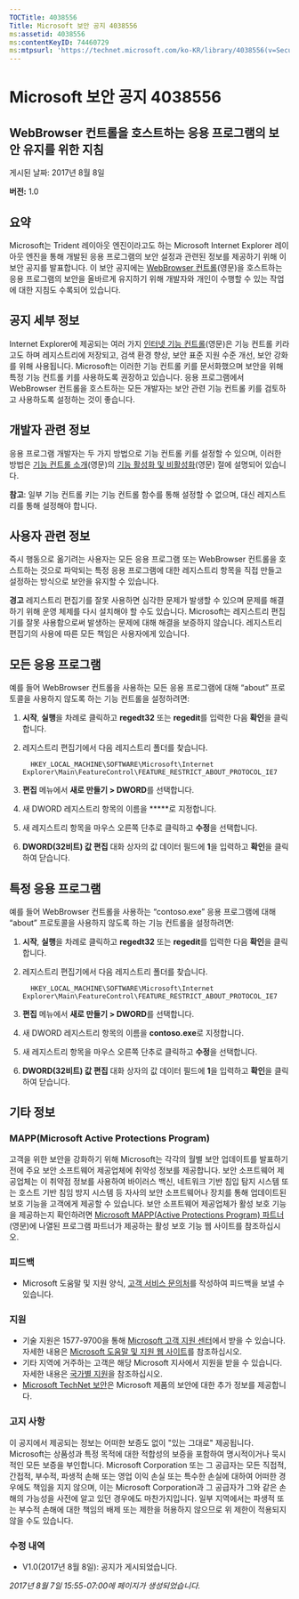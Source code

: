 ```yaml
---
TOCTitle: 4038556
Title: Microsoft 보안 공지 4038556
ms:assetid: 4038556
ms:contentKeyID: 74460729
ms:mtpsurl: 'https://technet.microsoft.com/ko-KR/library/4038556(v=Security.10)'
---
```


Microsoft 보안 공지 4038556
===========================

WebBrowser 컨트롤을 호스트하는 응용 프로그램의 보안 유지를 위한 지침
--------------------------------------------------------------------

게시된 날짜: 2017년 8월 8일

**버전:** 1.0

요약
----

<span id="sectionToggle0"></span>
Microsoft는 Trident 레이아웃 엔진이라고도 하는 Microsoft Internet Explorer 레이아웃 엔진을 통해 개발된 응용 프로그램의 보안 설정과 관련된 정보를 제공하기 위해 이 보안 공지를 발표합니다. 이 보안 공지에는 [WebBrowser 컨트롤](https://msdn.microsoft.com/ko-kr/library/aa752040(v=vs.85).aspx)(영문)을 호스트하는 응용 프로그램의 보안을 올바르게 유지하기 위해 개발자와 개인이 수행할 수 있는 작업에 대한 지침도 수록되어 있습니다.

공지 세부 정보
--------------

<span id="sectionToggle1"></span>
Internet Explorer에 제공되는 여러 가지 [인터넷 기능 컨트롤](https://msdn.microsoft.com/ko-kr/library/ee330720(v=vs.85).aspx)(영문)은 기능 컨트롤 키라고도 하며 레지스트리에 저장되고, 검색 환경 향상, 보안 표준 지원 수준 개선, 보안 강화를 위해 사용됩니다. Microsoft는 이러한 기능 컨트롤 키를 문서화했으며 보안을 위해 특정 기능 컨트롤 키를 사용하도록 권장하고 있습니다. 응용 프로그램에서 WebBrowser 컨트롤을 호스트하는 모든 개발자는 보안 관련 기능 컨트롤 키를 검토하고 사용하도록 설정하는 것이 좋습니다.

개발자 관련 정보
----------------

응용 프로그램 개발자는 두 가지 방법으로 기능 컨트롤 키를 설정할 수 있으며, 이러한 방법은 [기능 컨트롤 소개](https://greymatter/msrc/main.aspx?extraqs=?dataprovider=microsoft.crm.application.platform.grid.griddataproviderquerybuilder&entitycode=10027&queryid=%257bbc868e4d-56d7-e611-80d6-000d3a32fc99%257d&uiprovider=microsoft.crm.application.controls.griduiprovider&viewtype=4230&pagetype=https://msdn.microsoft.com/ko-kr/library/ms537184(v=vs.85).aspx)(영문)의 [기능 활성화 및 비활성화](https://msdn.microsoft.com/ko-kr/library/ms537184(v=vs.85).aspx)(영문) 절에 설명되어 있습니다.

**참고**: 일부 기능 컨트롤 키는 기능 컨트롤 함수를 통해 설정할 수 없으며, 대신 레지스트리를 통해 설정해야 합니다.

사용자 관련 정보
----------------

<span id="_Hlk489876424"></span>
즉시 행동으로 옮기려는 사용자는 모든 응용 프로그램 또는 WebBrowser 컨트롤을 호스트하는 것으로 파악되는 특정 응용 프로그램에 대한 레지스트리 항목을 직접 만들고 설정하는 방식으로 보안을 유지할 수 있습니다.

**경고** 레지스트리 편집기를 잘못 사용하면 심각한 문제가 발생할 수 있으며 문제를 해결하기 위해 운영 체제를 다시 설치해야 할 수도 있습니다. Microsoft는 레지스트리 편집기를 잘못 사용함으로써 발생하는 문제에 대해 해결을 보증하지 않습니다. 레지스트리 편집기의 사용에 따른 모든 책임은 사용자에게 있습니다.

모든 응용 프로그램
------------------

예를 들어 WebBrowser 컨트롤을 사용하는 모든 응용 프로그램에 대해 “about” 프로토콜을 사용하지 않도록 하는 기능 컨트롤을 설정하려면:

1.  **시작**, **실행**을 차례로 클릭하고 **regedt32** 또는 **regedit**를 입력한 다음 **확인**을 클릭합니다.
2.  레지스트리 편집기에서 다음 레지스트리 폴더를 찾습니다. 

      ```
        HKEY_LOCAL_MACHINE\SOFTWARE\Microsoft\Internet Explorer\Main\FeatureControl\FEATURE_RESTRICT_ABOUT_PROTOCOL_IE7
      ```

3.  **편집** 메뉴에서 **새로 만들기 &gt; DWORD**를 선택합니다.
4.  새 DWORD 레지스트리 항목의 이름을 **\***로 지정합니다.
5.  새 레지스트리 항목을 마우스 오른쪽 단추로 클릭하고 **수정**을 선택합니다. 
6.  **DWORD(32비트) 값 편집** 대화 상자의 값 데이터 필드에 **1**을 입력하고 **확인**을 클릭하여 닫습니다.

특정 응용 프로그램
------------------

예를 들어 WebBrowser 컨트롤을 사용하는 “contoso.exe” 응용 프로그램에 대해 “about” 프로토콜을 사용하지 않도록 하는 기능 컨트롤을 설정하려면:

1.  **시작**, **실행**을 차례로 클릭하고 **regedt32** 또는 **regedit**를 입력한 다음 **확인**을 클릭합니다.
2.  레지스트리 편집기에서 다음 레지스트리 폴더를 찾습니다. 

      ```
        HKEY_LOCAL_MACHINE\SOFTWARE\Microsoft\Internet Explorer\Main\FeatureControl\FEATURE_RESTRICT_ABOUT_PROTOCOL_IE7
      ```

3.  **편집** 메뉴에서 **새로 만들기 &gt; DWORD**를 선택합니다.
4.  새 DWORD 레지스트리 항목의 이름을 **contoso.exe**로 지정합니다.
5.  새 레지스트리 항목을 마우스 오른쪽 단추로 클릭하고 **수정**을 선택합니다. 
6.  **DWORD(32비트) 값 편집** 대화 상자의 값 데이터 필드에 **1**을 입력하고 **확인**을 클릭하여 닫습니다.

기타 정보
---------

<span id="sectionToggle2"></span>
### MAPP(Microsoft Active Protections Program)

고객을 위한 보안을 강화하기 위해 Microsoft는 각각의 월별 보안 업데이트를 발표하기 전에 주요 보안 소프트웨어 제공업체에 취약성 정보를 제공합니다. 보안 소프트웨어 제공업체는 이 취약점 정보를 사용하여 바이러스 백신, 네트워크 기반 침입 탐지 시스템 또는 호스트 기반 침임 방지 시스템 등 자사의 보안 소프트웨어나 장치를 통해 업데이트된 보호 기능을 고객에게 제공할 수 있습니다. 보안 소프트웨어 제공업체가 활성 보호 기능을 제공하는지 확인하려면 [Microsoft MAPP(Active Protections Program) 파트너](http://go.microsoft.com/fwlink/?linkid=215201)(영문)에 나열된 프로그램 파트너가 제공하는 활성 보호 기능 웹 사이트를 참조하십시오.

### 피드백

-   Microsoft 도움말 및 지원 양식, [고객 서비스 문의처](http://support.microsoft.com/ko-kr/kb/?scid=sw;en;1257&amp;showpage=1&amp;ws=technet&amp;sd=tech)를 작성하여 피드백을 보낼 수 있습니다.

### 지원

-   기술 지원은 1577-9700을 통해 [Microsoft 고객 지원 센터](http://go.microsoft.com/fwlink/?linkid=21131)에서 받을 수 있습니다. 자세한 내용은 [Microsoft 도움말 및 지원 웹 사이트](http://support.microsoft.com/ko-kr/)를 참조하십시오.
-   기타 지역에 거주하는 고객은 해당 Microsoft 지사에서 지원을 받을 수 있습니다. 자세한 내용은 [국가별 지원](http://go.microsoft.com/fwlink/?linkid=21155)을 참조하십시오.
-   [Microsoft TechNet 보안](http://go.microsoft.com/fwlink/?linkid=21132)은 Microsoft 제품의 보안에 대한 추가 정보를 제공합니다.

### 고지 사항

이 공지에서 제공되는 정보는 어떠한 보증도 없이 "있는 그대로" 제공됩니다. Microsoft는 상품성과 특정 목적에 대한 적합성의 보증을 포함하여 명시적이거나 묵시적인 모든 보증을 부인합니다. Microsoft Corporation 또는 그 공급자는 모든 직접적, 간접적, 부수적, 파생적 손해 또는 영업 이익 손실 또는 특수한 손실에 대하여 어떠한 경우에도 책임을 지지 않으며, 이는 Microsoft Corporation과 그 공급자가 그와 같은 손해의 가능성을 사전에 알고 있던 경우에도 마찬가지입니다. 일부 지역에서는 파생적 또는 부수적 손해에 대한 책임의 배제 또는 제한을 허용하지 않으므로 위 제한이 적용되지 않을 수도 있습니다.

### 수정 내역

-   V1.0(2017년 8월 8일): 공지가 게시되었습니다.

*2017년 8월 7일 15:55-07:00에 페이지가 생성되었습니다.*
